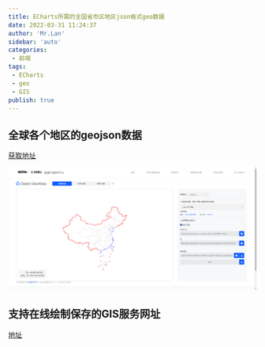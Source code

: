```yaml
--- 
title: ECharts所需的全国省市区地区json格式geo数据
date: 2022-03-31 11:24:37
author: 'Mr.Lan'
sidebar: 'auto'
categories: 
 - 前端
tags: 
 - ECharts
 - geo
 - GIS
publish: true
---
```


## 全球各个地区的geojson数据

[获取地址](http://datav.aliyun.com/portal/school/atlas/area_selector)

![img](./img/20220331113152.png)

## 支持在线绘制保存的GIS服务网址

[地址](http://geojson.io)
